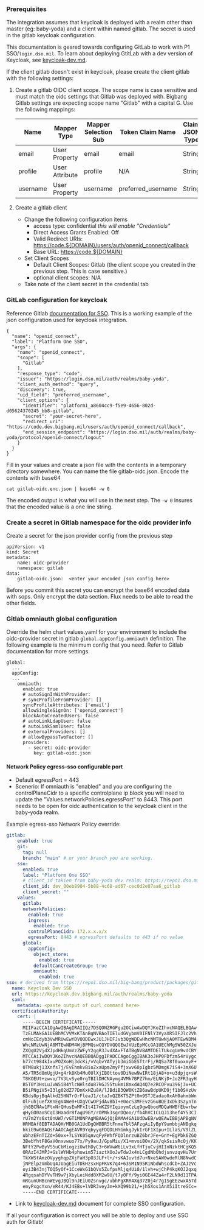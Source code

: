 ### Prerequisites

The integration assumes that keycloak is deployed with a realm other than master (eg: baby-yoda) and a client within named gitlab. The secret is used in the gitlab keycloak configuration.

This documentation is geared towards configuring GitLab to work with P1 SSO/`login.dso.mil`. To learn about deploying GtitLab with a dev version of Keycloak, see [keycloak-dev.md](./keycloak-dev.md).

If the client gitlab doesn't exist in keycloak, please create the client gitlab with the following settings:

1. Create a gitlab OIDC client scope. The scope name is case sensitive and must match the oidc settings that Gitlab was deployed with. Bigbang Gitlab settings are expecting scope name "Gitlab" with a capital G. Use the following mappings:

    | Name        | Mapper Type      | Mapper Selection Sub | Token Claim Name   | Claim JSON Type |
    |-------------|------------------|----------------------|--------------------|-----------------|
    | email       | User Property    | email                | email              | String          |
    | profile     | User Attribute   | profile              | N/A                | String          |
    | username    | User Property    | username             | preferred_username | String          |
  
2. Create a gitlab client
    - Change the following configuration items
      - access type: confidential _this will enable "Credentials"_
      - Direct Access Grants Enabled: Off
      - Valid Redirect URIs: <https://code.${DOMAIN}/users/auth/openid_connect/callback>
      - Base URL: <https://code.${DOMAIN}>
    - Set Client Scopes
      - Default Client Scopes: Gitlab (the client scope you created in the previous step. This is case sensitive.)
      - optional client scopes: N/A
    - Take note of the client secret in the credential tab

### GitLab configuration for keycloak

Reference Gitlab [documentation for SSO](https://docs.gitlab.com/charts/charts/globals.html#omniauth). This is a working example of the json configuration used for keycloak integration.

```
{
  "name": "openid_connect",
  "label": "Platform One SSO",
  "args": {
    "name": "openid_connect",
    "scope": [
      "Gitlab"
    ],
    "response_type": "code",
    "issuer": "https://login.dso.mil/auth/realms/baby-yoda",
    "client_auth_method": "query",
    "discovery": true,
    "uid_field": "preferred_username",
    "client_options": {
      "identifier": "platform1_a8604cc9-f5e9-4656-802d-d05624370245_bb8-gitlab",
      "secret": "your-secret-here",
      "redirect_uri": "https://code.dev.bigbang.mil/users/auth/openid_connect/callback",
      "end_session_endpoint": "https://login.dso.mil/auth/realms/baby-yoda/protocol/openid-connect/logout"
    }
  }
}
```

Fill in your values and create a json file with the contents in a temporary directory somewhere. You can name the file gitlab-oidc.json. Encode the contents with base64

```
cat gitlab-oidc.enc.json | base64 -w 0
```

The encoded output is what you will use in the next step. The ```-w 0``` insures that the encoded value is a one line string.

### Create a secret in Gitlab namespace for the oidc provider info

Create a secret for the json provider config from the previous step

```
apiVersion: v1
kind: Secret
metadata:
    name: oidc-provider
    namespace: gitlab
data:
    gitlab-oidc.json:  <enter your encoded json config here>
```

Before you commit this secret you can encrypt the base64 encoded data with sops. Only encrypt the data section. Flux needs to be able to read the other fields.

### Gitlab omniauth global configuration

Override the helm chart values.yaml for your environment to include the oidc-provider secret in gitlab ```global.appConfig.omniauth``` definition. The following example is the minimum config that you need.  Refer to Gitlab documentation for more settings.

```
global:
  ...
  appConfig:
  ...  
    omniauth:
      enabled: true
      # autoSignInWithProvider:
      # syncProfileFromProvider: []
      syncProfileAttributes: ['email']
      allowSingleSignOn: ['openid_connect']
      blockAutoCreatedUsers: false
      # autoLinkLdapUser: false
      # autoLinkSamlUser: false
      # externalProviders: []
      # allowBypassTwoFactor: []
      providers:
        - secret: oidc-provider
          key: gitlab-oidc.json
```

#### Network Policy egress-sso configurable port

- Default egressPort = 443
- Scenerio: If omniauth is "enabled" and you are configuring the controlPlaneCidr to a specific controlplane ip block you will need to update the "Values.networkPolicies.egressPort" to 8443. This port needs to be open for oidc authentication to the keycloak client in the baby-yoda realm.

Example egress-sso Network Policy override:

```yaml
gitlab:
    enabled: true
    git:
      tag: null
      branch: "main" # or your branch you are working.
    sso:
      enabled: true
      label: "Platform One SSO"
      # client_id takien from baby-yoda dev realm: https://repo1.dso.mil/big-bang/product/packages/keycloak/-/blob/main/chart/resources/dev/baby-yoda.json?ref_type=heads#L830
      client_id: dev_00eb8904-5b88-4c68-ad67-cec0d2e07aa6_gitlab
      client_secret: ""
    values:
      gitlab:
      networkPolicies:
        enabled: true
        ingress:
          enabled: true
        controlPlaneCidr: 172.x.x.x/x
        egressPort: 8443 # egressPort defaults to 443 if no value
      global:
        appConfig:
          object_store:
            enabled: true
          defaultCanCreateGroup: true
          omniauth:
            enabled: true  
sso: # derived from https://repo1.dso.mil/big-bang/product/packages/gitlab/-/blob/main/docs/keycloak-dev.md?ref_type=heads
  name: Keycloak Dev SSO
  url: https://keycloak.dev.bigbang.mil/auth/realms/baby-yoda
  saml:
    metadata: <paste output of curl command here>
  certificateAuthority:
    cert: |
      -----BEGIN CERTIFICATE-----
      MIIFazCCA1OgAwIBAgIRAIIQz7DSQONZRGPgu2OCiwAwDQYJKoZIhvcNAQELBQAw
      TzELMAkGA1UEBhMCVVMxKTAnBgNVBAoTIEludGVybmV0IFNlY3VyaXR5IFJlc2Vh
      cmNoIEdyb3VwMRUwEwYDVQQDEwxJU1JHIFJvb3QgWDEwHhcNMTUwNjA0MTEwNDM4
      WhcNMzUwNjA0MTEwNDM4WjBPMQswCQYDVQQGEwJVUzEpMCcGA1UEChMgSW50ZXJu
      ZXQgU2VjdXJpdHkgUmVzZWFyY2ggR3JvdXAxFTATBgNVBAMTDElTUkcgUm9vdCBY
      MTCCAiIwDQYJKoZIhvcNAQEBBQADggIPADCCAgoCggIBAK3oJHP0FDfzm54rVygc
      h77ct984kIxuPOZXoHj3dcKi/vVqbvYATyjb3miGbESTtrFj/RQSa78f0uoxmyF+
      0TM8ukj13Xnfs7j/EvEhmkvBioZxaUpmZmyPfjxwv60pIgbz5MDmgK7iS4+3mX6U
      A5/TR5d8mUgjU+g4rk8Kb4Mu0UlXjIB0ttov0DiNewNwIRt18jA8+o+u3dpjq+sW
      T8KOEUt+zwvo/7V3LvSye0rgTBIlDHCNAymg4VMk7BPZ7hm/ELNKjD+Jo2FR3qyH
      B5T0Y3HsLuJvW5iB4YlcNHlsdu87kGJ55tukmi8mxdAQ4Q7e2RCOFvu396j3x+UC
      B5iPNgiV5+I3lg02dZ77DnKxHZu8A/lJBdiB3QW0KtZB6awBdpUKD9jf1b0SHzUv
      KBds0pjBqAlkd25HN7rOrFleaJ1/ctaJxQZBKT5ZPt0m9STJEadao0xAH0ahmbWn
      OlFuhjuefXKnEgV4We0+UXgVCwOPjdAvBbI+e0ocS3MFEvzG6uBQE3xDk3SzynTn
      jh8BCNAw1FtxNrQHusEwMFxIt4I7mKZ9YIqioymCzLq9gwQbooMDQaHWBfEbwrbw
      qHyGO0aoSCqI3Haadr8faqU9GY/rOPNk3sgrDQoo//fb4hVC1CLQJ13hef4Y53CI
      rU7m2Ys6xt0nUW7/vGT1M0NPAgMBAAGjQjBAMA4GA1UdDwEB/wQEAwIBBjAPBgNV
      HRMBAf8EBTADAQH/MB0GA1UdDgQWBBR5tFnme7bl5AFzgAiIyBpY9umbbjANBgkq
      hkiG9w0BAQsFAAOCAgEAVR9YqbyyqFDQDLHYGmkgJykIrGF1XIpu+ILlaS/V9lZL
      ubhzEFnTIZd+50xx+7LSYK05qAvqFyFWhfFQDlnrzuBZ6brJFe+GnY+EgPbk6ZGQ
      3BebYhtF8GaV0nxvwuo77x/Py9auJ/GpsMiu/X1+mvoiBOv/2X/qkSsisRcOj/KK
      NFtY2PwByVS5uCbMiogziUwthDyC3+6WVwW6LLv3xLfHTjuCvjHIInNzktHCgKQ5
      ORAzI4JMPJ+GslWYHb4phowim57iaztXOoJwTdwJx4nLCgdNbOhdjsnvzqvHu7Ur
      TkXWStAmzOVyyghqpZXjFaH3pO3JLF+l+/+sKAIuvtd7u+Nxe5AW0wdeRlN8NwdC
      jNPElpzVmbUq4JUagEiuTDkHzsxHpFKVK7q4+63SM1N95R1NbdWhscdCb+ZAJzVc
      oyi3B43njTOQ5yOf+1CceWxG1bQVs5ZufpsMljq4Ui0/1lvh+wjChP4kqKOJ2qxq
      4RgqsahDYVvTH9w7jXbyLeiNdd8XM2w9U/t7y0Ff/9yi0GE44Za4rF2LN9d11TPA
      mRGunUHBcnWEvgJBQl9nJEiU0Zsnvgc/ubhPgXRR4Xq37Z0j4r7g1SgEEzwxA57d
      emyPxgcYxn/eR44/KJ4EBs+lVDR3veyJm+kXQ99b21/+jh5Xos1AnX5iItreGCc=
      -----END CERTIFICATE-----
```

- Link to [keycloak-dev.md](https://repo1.dso.mil/big-bang/product/packages/gitlab/-/blob/main/docs/keycloak-dev.md?ref_type=heads) document for complete SSO configuration.

If all your configuration is correct you will be able to deploy and use SSO auth for Gitlab!
